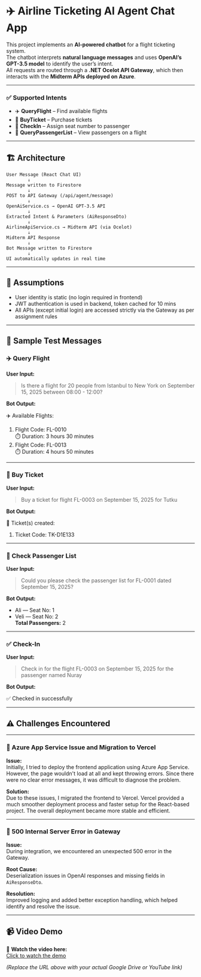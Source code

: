 # ✈️ Airline Ticketing AI Agent Chat App

This project implements an **AI-powered chatbot** for a flight ticketing system.  
The chatbot interprets **natural language messages** and uses **OpenAI’s GPT-3.5 model** to identify the user’s intent.  
All requests are routed through a **.NET Ocelot API Gateway**, which then interacts with the **Midterm APIs deployed on Azure**.

---

### ✅ Supported Intents

- ✈️ **QueryFlight** – Find available flights  
- 🎫 **BuyTicket** – Purchase tickets  
- 🪪 **CheckIn** – Assign seat number to passenger  
- 👥 **QueryPassengerList** – View passengers on a flight  


---

## 🏗️ Architecture

```text
User Message (React Chat UI)
        ↓
Message written to Firestore
        ↓
POST to API Gateway (/api/agent/message)
        ↓
OpenAiService.cs → OpenAI GPT-3.5 API
        ↓
Extracted Intent & Parameters (AiResponseDto)
        ↓
AirlineApiService.cs → Midterm API (via Ocelot)
        ↓
Midterm API Response
        ↓
Bot Message written to Firestore
        ↓
UI automatically updates in real time

```
---

## 📝 Assumptions

- User identity is static (no login required in frontend)
- JWT authentication is used in backend, token cached for 10 mins
- All APIs (except initial login) are accessed strictly via the Gateway as per assignment rules

---


## 🧪 Sample Test Messages



### ✈️ Query Flight

**User Input:**

> Is there a flight for 20 people from Istanbul to New York on September 15, 2025 between 08:00 - 12:00?

**Bot Output:**

✈️ Available Flights:  
1. Flight Code: FL-0010  
   ⏱️ Duration: 3 hours 30 minutes  
2. Flight Code: FL-0013  
   ⏱️ Duration: 4 hours 50 minutes

---

### 🎫 Buy Ticket

**User Input:**

> Buy a ticket for flight FL-0003 on September 15, 2025 for Tutku

**Bot Output:**

🎫 Ticket(s) created:  
1. Ticket Code: TK-D1E133

---

### 👥 Check Passenger List

**User Input:**

> Could you please check the passenger list for FL-0001 dated September 15, 2025?

**Bot Output:**

- Ali — Seat No: 1  
- Veli — Seat No: 2  
**Total Passengers:** 2

---

### ✅ Check-In

**User Input:**

> Check in for the flight FL-0003 on September 15, 2025 for the passenger named Nuray

**Bot Output:**

✅ Checked in successfully

---

## ⚠️ Challenges Encountered

---

### 🚧 Azure App Service Issue and Migration to Vercel

**Issue:**  
Initially, I tried to deploy the frontend application using Azure App Service. However, the page wouldn't load at all and kept throwing errors. Since there were no clear error messages, it was difficult to diagnose the problem.

**Solution:**  
Due to these issues, I migrated the frontend to Vercel. Vercel provided a much smoother deployment process and faster setup for the React-based project. The overall deployment became more stable and efficient.

---

### 🔧 500 Internal Server Error in Gateway

**Issue:**  
During integration, we encountered an unexpected 500 error in the Gateway.

**Root Cause:**  
Deserialization issues in OpenAI responses and missing fields in `AiResponseDto`.

**Resolution:**  
Improved logging and added better exception handling, which helped identify and resolve the issue.

---

## 📹 Video Demo

🎥 **Watch the video here:**  
[Click to watch the demo](https://your-link-here.com)

*(Replace the URL above with your actual Google Drive or YouTube link)*


